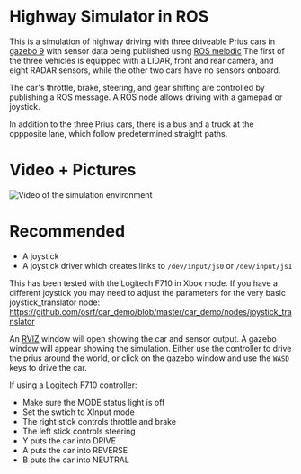 # Highway Simulator in ROS

This is a simulation of highway driving with three driveable Prius cars in [gazebo 9](http://gazebosim.org) with sensor data being published using [ROS melodic](http://wiki.ros.org/melodic/Installation)
The first of the three vehicles is equipped with a LIDAR, front and rear camera, and eight RADAR sensors, while the other two cars have no sensors onboard.

The car's throttle, brake, steering, and gear shifting are controlled by publishing a ROS message.
A ROS node allows driving with a gamepad or joystick.

In addition to the three Prius cars, there is a bus and a truck at the oppposite lane, which follow predetermined straight paths.

# Video + Pictures

![Video of the simulation environment](https://github.com/kostaskonkk/highway_driving_simulator/raw/master/videos/overtakes.gif)
<!--A video and screenshots of the demo can be seen in this blog post: https://www.osrfoundation.org/simulated-car-demo/-->

<!--![Prius Image](https://www.osrfoundation.org/wordpress2/wp-content/uploads/2017/06/prius_roundabout_exit.png)-->


# Recommended

* A joystick
* A joystick driver which creates links to `/dev/input/js0` or `/dev/input/js1`

This has been tested with the Logitech F710 in Xbox mode. If you have a different joystick you may need to adjust the parameters for the very basic joystick_translator node: https://github.com/osrf/car_demo/blob/master/car_demo/nodes/joystick_translator


An [RVIZ](http://wiki.ros.org/rviz) window will open showing the car and sensor output.
A gazebo window will appear showing the simulation.
Either use the controller to drive the prius around the world, or click on the gazebo window and use the `WASD` keys to drive the car.

If using a Logitech F710 controller:

* Make sure the MODE status light is off
* Set the swtich to XInput mode
* The right stick controls throttle and brake
* The left stick controls steering
* Y puts the car into DRIVE
* A puts the car into REVERSE
* B puts the car into NEUTRAL
